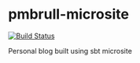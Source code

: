 # pmbrull-microsite

[![Build Status](https://dev.azure.com/peremiquelbrull/pmbrull-microsite/_apis/build/status/pmbrull.pmbrull-microsite?branchName=master)](https://dev.azure.com/peremiquelbrull/pmbrull-microsite/_build/latest?definitionId=1&branchName=master)

Personal blog built using sbt microsite

